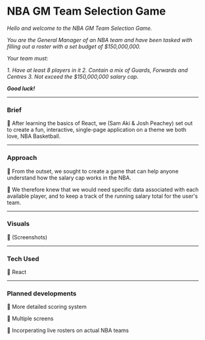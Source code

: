 # NBA GM Team Selection Game

_Hello and welcome to the NBA GM Team Selection Game._

_You are the General Manager of an NBA team and have been tasked with filling out a roster with a set budget of $150,000,000._

_Your team must:_

_1. Have at least 8 players in it_
_2. Contain a mix of Guards, Forwards and Centres_
_3. Not exceed the $150,000,000 salary cap._

___Good luck!___

___
### Brief
🏀    After learning the basics of React, we (Sam Aki & Josh Peachey) set out to create a fun, interactive, single-page application on a theme we both love, NBA Basketball.

___
### Approach
🏀    From the outset, we sought to create a game that can help anyone understand how the salary cap works in the NBA. 

🏀    We therefore knew that we would need specific data associated with each available player, and to keep a track of the running salary total for the user's team.

___
### Visuals
🏀    (Screenshots)

___
### Tech Used
🏀    React 

___
### Planned developments

🏀    More detailed scoring system

🏀    Multiple screens

🏀    Incorperating live rosters on actual NBA teams
